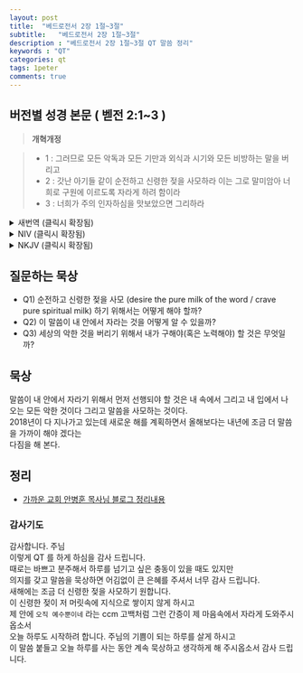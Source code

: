 ```yaml
---
layout: post
title:  "베드로전서 2장 1절~3절"
subtitle:   "베드로전서 2장 1절~3절"
description : "베드로전서 2장 1절~3절 QT 말씀 정리"
keywords : "QT"
categories: qt
tags: 1peter
comments: true
---
```


## 버전별 성경 본문 ( 벧전 2:1~3 )

> **개혁개정**

>* 1 : 그러므로 모든 악독과 모든 기만과 외식과 시기와 모든 비방하는 말을 버리고 
>* 2 : 갓난 아기들 같이 순전하고 신령한 젖을 사모하라 이는 그로 말미암아 너희로 구원에 이르도록 자라게 하려 함이라 
>* 3 : 너희가 주의 인자하심을 맛보았으면 그리하라 
<details>
<summary> 새번역 (클릭시 확장됨)</summary>
<div markdown="1">

>* 1 : 그러므로 여러분은 모든 악의와 모든 기만과 위선과 시기와 온갖 비방하는 말을 버리십시오. 
>* 2 : 갓난 아기들처럼 순수하고 신령한 젖을 그리워하십시오. 여러분은 그것을 먹고 자라서 구원에 이르러야 합니다. 
>* 3 : 여러분은 주님의 인자하심을 맛보았습니다. 
</div>
</details>

<details>
<summary> NIV (클릭시 확장됨)</summary>
<div markdown="1">

>* 1 : Therefore, rid yourselves of all malice and all deceit, hypocrisy, envy, and slander of every kind. 
>* 2 : Like newborn babies, crave pure spiritual milk, so that by it you may grow up in your salvation, 
>* 3 : now that you have tasted that the Lord is good.
</div>
</details>

<details>
<summary> NKJV (클릭시 확장됨)</summary>
<div markdown="1">

>* 1 : Therefore, laying aside all malice, all deceit, hypocrisy, envy, and all evil speaking, 
>* 2 : as newborn babes, desire the pure milk of the word, that you may grow thereby, 
>* 3 : if indeed you have tasted that the Lord is gracious.
</div>
</details>

## 질문하는 묵상

* Q1) 순전하고 신령한 젖을 사모 (desire the pure milk of the word / crave pure spiritual milk) 하기 위해서는 어떻게 해야 할까?
* Q2) 이 말씀이 내 안에서 자라는 것을 어떻게 알 수 있을까? 
* Q3) 세상의 악한 것을 버리기 위해서 내가 구해야(혹은 노력해야) 할 것은 무엇일까?

## 묵상

말씀이 내 안에서 자라기 위해서 먼저 선행되야 할 것은 내 속에서 그리고 내 입에서 나오는 모든 악한 것이다
그리고 말씀을 사모하는 것이다.  
2018년이 다 지나가고 있는데 새로운 해를 계획하면서 올해보다는 내년에 조금 더 말씀을 가까이 해야 겠다는  
다짐을 해 본다.

## 정리
* [가까운 교회 안병훈 목사님 블로그 정리내용](https://blog.naver.com/tolerance2018)

### 감사기도

감사합니다. 주님  
이렇게 QT 를 하게 하심을 감사 드립니다.  
때로는 바쁘고 분주해서 하루를 넘기고 싶은 충동이 있을 때도 있지만  
의지를 갖고 말씀을 묵상하면 어김없이 큰 은혜를 주셔서 너무 감사 드립니다.  
새해에는 조금 더 신령한 젖을 사모하기 원합니다.  
이 신령한 젖이 저 머릿속에 지식으로 쌓이지 않게 하시고  
제 안에 `오직 예수뿐이네` 라는 ccm 고백처럼 그런 간증이 제 마음속에서 자라게 도와주시옵소서  
오늘 하루도 시작하려 합니다. 주님의 기쁨이 되는 하루를 살게 하시고  
이 말씀 붙들고 오늘 하루를 사는 동안 계속 묵상하고 생각하게 해 주시옵소서
감사 드립니다.   
